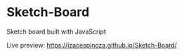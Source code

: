 # Sketch-Board
Sketch board built with JavaScript

Live preview: https://izacespinoza.github.io/Sketch-Board/